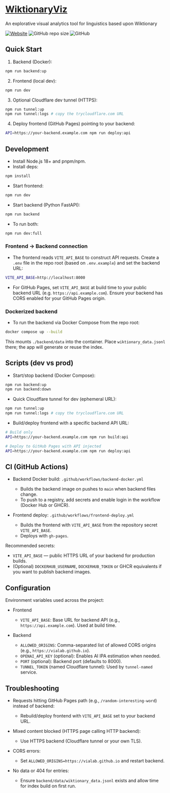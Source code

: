 # [WiktionaryViz](https://vialab.github.io/WiktionaryViz/ "vialab.github.io/WiktionaryViz")

An explorative visual analytics tool for linguistics based upon Wiktionary

[![Website](https://img.shields.io/website?label=vialab.github.io/WiktionaryViz&style=for-the-badge&url=https%3A%2F%2Fvialab.github.io/WiktionaryViz)](https://vialab.github.io/WiktionaryViz/)
![GitHub repo size](https://img.shields.io/github/repo-size/vialab/WiktionaryViz?style=for-the-badge)
![GitHub](https://img.shields.io/github/license/vialab/WiktionaryViz?style=for-the-badge)

## Quick Start

1. Backend (Docker):

```bash
npm run backend:up
```

2. Frontend (local dev):

```bash
npm run dev
```

3. Optional Cloudflare dev tunnel (HTTPS):

```bash
npm run tunnel:up
npm run tunnel:logs # copy the trycloudflare.com URL
```

4. Deploy frontend (GitHub Pages) pointing to your backend:

```bash
API=https://your-backend.example.com npm run deploy:api
```

## Development

- Install Node.js 18+ and pnpm/npm.
- Install deps:

```bash
npm install
```

- Start frontend:

```bash
npm run dev
```

- Start backend (Python FastAPI):

```bash
npm run backend
```

- To run both:

```bash
npm run dev:full
```

### Frontend → Backend connection

- The frontend reads `VITE_API_BASE` to construct API requests. Create a `.env` file in the repo root (based on `.env.example`) and set the backend URL:

```bash
VITE_API_BASE=http://localhost:8000
```

- For GitHub Pages, set `VITE_API_BASE` at build time to your public backend URL (e.g. `https://api.example.com`). Ensure your backend has CORS enabled for your GitHub Pages origin.

### Dockerized backend

- To run the backend via Docker Compose from the repo root:

```bash
docker compose up --build
```

This mounts `./backend/data` into the container. Place `wiktionary_data.jsonl` there; the app will generate or reuse the index.

## Scripts (dev vs prod)

- Start/stop backend (Docker Compose):

```bash
npm run backend:up
npm run backend:down
```

- Quick Cloudflare tunnel for dev (ephemeral URL):

```bash
npm run tunnel:up
npm run tunnel:logs # copy the trycloudflare.com URL
```

- Build/deploy frontend with a specific backend API URL:

```bash
# Build only
API=https://your-backend.example.com npm run build:api

# Deploy to GitHub Pages with API injected
API=https://your-backend.example.com npm run deploy:api
```

## CI (GitHub Actions)

- Backend Docker build: `.github/workflows/backend-docker.yml`
	- Builds the backend image on pushes to `main` when backend files change.
	- To push to a registry, add secrets and enable login in the workflow (Docker Hub or GHCR).

- Frontend deploy: `.github/workflows/frontend-deploy.yml`
	- Builds the frontend with `VITE_API_BASE` from the repository secret `VITE_API_BASE`.
	- Deploys with `gh-pages`.

Recommended secrets:

- `VITE_API_BASE` — public HTTPS URL of your backend for production builds.
- (Optional) `DOCKERHUB_USERNAME`, `DOCKERHUB_TOKEN` or GHCR equivalents if you want to publish backend images.

## Configuration

Environment variables used across the project:

- Frontend
	- `VITE_API_BASE`: Base URL for backend API (e.g., `https://api.example.com`). Used at build time.

- Backend
	- `ALLOWED_ORIGINS`: Comma-separated list of allowed CORS origins (e.g., `https://vialab.github.io`).
	- `OPENAI_API_KEY` (optional): Enables AI IPA estimation when needed.
	- `PORT` (optional): Backend port (defaults to 8000).
	- `TUNNEL_TOKEN` (named Cloudflare tunnel): Used by `tunnel-named` service.

## Troubleshooting

- Requests hitting GitHub Pages path (e.g., `/random-interesting-word`) instead of backend:
	- Rebuild/deploy frontend with `VITE_API_BASE` set to your backend URL.

- Mixed content blocked (HTTPS page calling HTTP backend):
	- Use HTTPS backend (Cloudflare tunnel or your own TLS).

- CORS errors:
	- Set `ALLOWED_ORIGINS=https://vialab.github.io` and restart backend.

- No data or 404 for entries:
	- Ensure `backend/data/wiktionary_data.jsonl` exists and allow time for index build on first run.